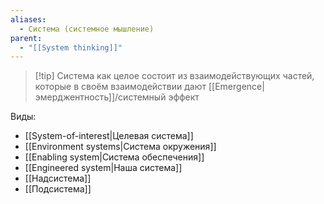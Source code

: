 ```yaml
---
aliases:
  - Система (системное мышление)
parent:
  - "[[System thinking]]"
---
```


> [!tip] Система
как целое состоит из взаимодействующих частей, которые в своём взаимодействии дают [[Emergence|эмерджентность]]/системный эффект


Виды:
- [[System-of-interest|Целевая система]]
- [[Environment systems|Система окружения]]
- [[Enabling system|Система обеспечения]]
- [[Engineered system|Наша система]]
- [[Надсистема]]
- [[Подсистема]]
